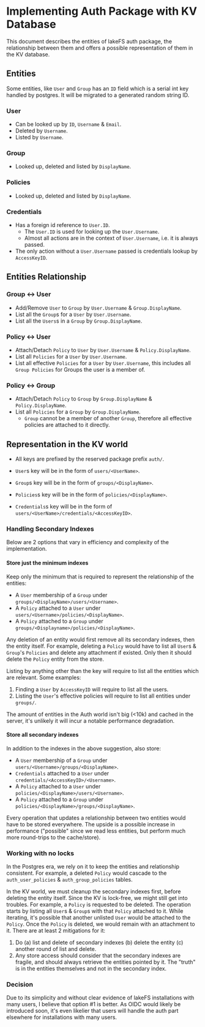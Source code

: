 # Implementing Auth Package with KV Database

This document describes the entities of lakeFS auth package, the relationship between them and offers
a possible representation of them in the KV database.

## Entities

Some entities, like `User` and `Group` has an `ID` field which is a serial int key handled by postgres. 
It will be migrated to a generated random string ID.

### User

- Can be looked up by `ID`, `Username` & `Email`.
- Deleted by `Username`.
- Listed by `Username`.

### Group

- Looked up, deleted and listed by `DisplayName`.

### Policies

- Looked up, deleted and listed by `DisplayName`.

### Credentials

- Has a foreign id reference to `User.ID`.
    - The `User.ID` is used for looking up the `User.Username`.
    - Almost all actions are in the context of `User.Username`, i.e. it is always passed.
- The only action without a `User.Username` passed is credentials lookup by `AccessKeyID`.


## Entities Relationship

### Group <-> User

- Add/Remove `User` to `Group` by `User.Username` & `Group.DisplayName`. 
- List all the `Group`s for a `User` by `User.Username`.
- List all the `Users`s in a `Group` by `Group.DisplayName`.

### Policy <-> User

- Attach/Detach `Policy` to `User` by `User.Username` & `Policy.DisplayName`.
- List all `Policies` for a `User` by `User.Username`.
- List all effective `Policies` for a `User` by `User.Username`, this includes all `Group Policies` for Groups the user is a member of.

### Policy <-> Group

- Attach/Detach `Policy` to `Group` by `Group.DisplayName` & `Policy.DisplayName`.
- List all `Policies` for a `Group` by `Group.DisplayName`.
    - `Group` cannot be a member of another `Group`, therefore all effective policies are attached to it directly.

## Representation in the KV world

- All keys are prefixed by the reserved package prefix `auth/`.
  
- `User`s key will be in the form of `users/<UserName>`.
- `Group`s key will be in the form of `groups/<DisplayName>`.
- `Policies`s key will be in the form of `policies/<DisplayName>`.
- `Credentials`s key will be in the form of `users/<UserName>/credentials/<AccessKeyID>`.

### Handling Secondary Indexes

Below are 2 options that vary in efficiency and complexity of the implementation.
 
#### Store just the minimum indexes

Keep only the minimum that is required to represent the relationship of the entities:

- A `User` membership of a `Group` under `groups/<DisplayName>/users/<Username>`.
- A `Policy` attached to a `User` under `users/<Username>/policies/<DisplayName>`.
- A `Policy` attached to a `Group` under `groups/<Displayname>/policies/<DisplayName>`.

Any deletion of an entity would first remove all its secondary indexes, then the entity itself.
For example, deleting a `Policy` would have to list all `User`s & `Group`'s `Policies` and delete any attachment if existed.
Only then it should delete the `Policy` entity from the store.

Listing by anything other than the key will require to list all the entities which are relevant.
Some examples:

1. Finding a `User` by `AccessKeyID` will require to list all the users.
1. Listing the `User`'s effective policies will require to list all entities under `groups/`.

The amount of entities in the Auth world isn't big (<10k) and cached in the server, it's unlikely it will incur a 
notable performance degradation.

#### Store all secondary indexes

In addition to the indexes in the above suggestion, also store:

- A `User` membership of a `Group` under `users/<Username>/groups/<DisplayName>`.
- `Credentials` attached to a `User` under `credentials/<AccessKeyID>/<Username>`.
- A `Policy` attached to a `User` under `policies/<DisplayName>/users/<Username>`.
- A `Policy` attached to a `Group` under `policies/<DisplayName>/groups/<DisplayName>`.

Every operation that updates a relationship between two entities would have to be stored everywhere.
The upside is a possible increase in performance ("possible" since we read less entities, but perform much more round-trips to the cache/store).

### Working with no locks

In the Postgres era, we rely on it to keep the entities and relationship consistent.
For example, a deleted `Policy` would cascade to the `auth_user_policies` & `auth_group_policies` tables.


In the KV world, we must cleanup the secondary indexes first, before deleting the entity itself.
Since the KV is lock-free, we might still get into troubles.
For example, a `Policy` is requested to be deleted. The operation starts by listing all `User`s & `Group`s with that `Policy` attached to it.
While iterating, it's possible that another unlisted `User` would be attached to the `Policy`. Once the `Policy` is deleted,
we would remain with an attachment to it. There are at least 2 mitigations for it:

1. Do (a) list and delete of secondary indexes (b) delete the entity (c) another round of list and delete.
2. Any store access should consider that the secondary indexes are fragile, and should always retrieve the entities pointed by it.
The "truth" is in the entities themselves and not in the secondary index.

### Decision

Due to its simplicity and without clear evidence of lakeFS installations with many users, I believe that option #1 is better.
As OIDC would likely be introduced soon, it's even likelier that users will handle the auth part elsewhere for installations with many users.
